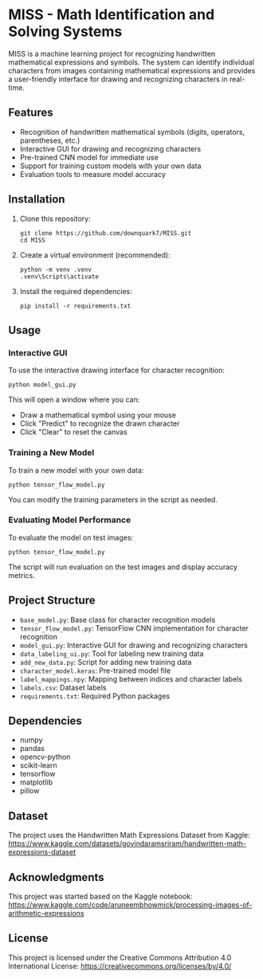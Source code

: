 # MISS - Math Identification and Solving Systems

MISS is a machine learning project for recognizing handwritten mathematical expressions and symbols. The system can identify individual characters from images containing mathematical expressions and provides a user-friendly interface for drawing and recognizing characters in real-time.

## Features

- Recognition of handwritten mathematical symbols (digits, operators, parentheses, etc.)
- Interactive GUI for drawing and recognizing characters
- Pre-trained CNN model for immediate use
- Support for training custom models with your own data
- Evaluation tools to measure model accuracy

## Installation

1. Clone this repository:
   ```
   git clone https://github.com/downquark7/MISS.git
   cd MISS
   ```

2. Create a virtual environment (recommended):
   ```
   python -m venv .venv
   .venv\Scripts\activate
   ```

3. Install the required dependencies:
   ```
   pip install -r requirements.txt
   ```

## Usage

### Interactive GUI

To use the interactive drawing interface for character recognition:

```
python model_gui.py
```

This will open a window where you can:
- Draw a mathematical symbol using your mouse
- Click "Predict" to recognize the drawn character
- Click "Clear" to reset the canvas

### Training a New Model

To train a new model with your own data:

```
python tensor_flow_model.py
```

You can modify the training parameters in the script as needed.

### Evaluating Model Performance

To evaluate the model on test images:

```
python tensor_flow_model.py
```

The script will run evaluation on the test images and display accuracy metrics.

## Project Structure

- `base_model.py`: Base class for character recognition models
- `tensor_flow_model.py`: TensorFlow CNN implementation for character recognition
- `model_gui.py`: Interactive GUI for drawing and recognizing characters
- `data_labeling_ui.py`: Tool for labeling new training data
- `add_new_data.py`: Script for adding new training data
- `character_model.keras`: Pre-trained model file
- `label_mappings.npy`: Mapping between indices and character labels
- `labels.csv`: Dataset labels
- `requirements.txt`: Required Python packages

## Dependencies

- numpy
- pandas
- opencv-python
- scikit-learn
- tensorflow
- matplotlib
- pillow

## Dataset

The project uses the Handwritten Math Expressions Dataset from Kaggle:
https://www.kaggle.com/datasets/govindaramsriram/handwritten-math-expressions-dataset

## Acknowledgments

This project was started based on the Kaggle notebook:
https://www.kaggle.com/code/aruneembhowmick/processing-images-of-arithmetic-expressions

## License

This project is licensed under the Creative Commons Attribution 4.0 International License:
https://creativecommons.org/licenses/by/4.0/